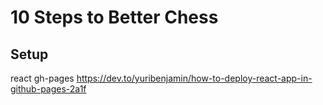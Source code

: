 # 10 Steps to Better Chess

## Setup

react gh-pages https://dev.to/yuribenjamin/how-to-deploy-react-app-in-github-pages-2a1f